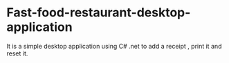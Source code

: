 # Fast-food-restaurant-desktop-application
It is a simple desktop application using C# .net to add a receipt , print it and reset it. 
